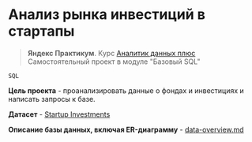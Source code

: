 # Анализ рынка инвестиций в стартапы
> **Яндекс Практикум**. Курс [Аналитик данных плюс](https://practicum.yandex.ru/data-analyst-plus/) <br> 
> Самостоятельный проект в модуле "Базовый SQL"

`SQL` 

**Цель проекта** - проанализировать данные о фондах и инвестициях и написать запросы к базе.

**Датасет** - [Startup Investments](https://www.kaggle.com/datasets/justinas/startup-investments)

**Описание базы данных, включая ER-диаграмму** - [data-overview.md](data-overview.md)

